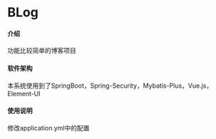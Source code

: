 # BLog

#### 介绍
功能比较简单的博客项目

#### 软件架构
本系统使用到了SpringBoot，Spring-Security，Mybatis-Plus，Vue.js，Element-UI


#### 使用说明

修改application.yml中的配置

